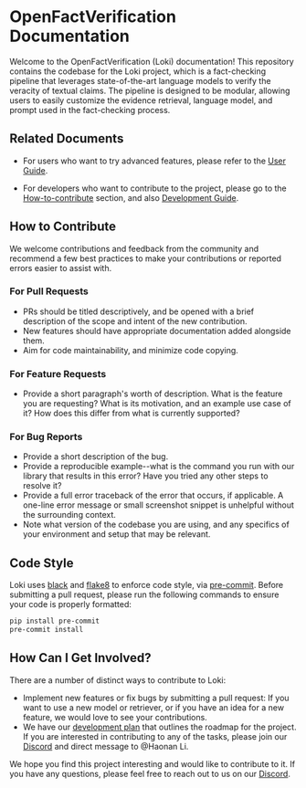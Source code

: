 # OpenFactVerification Documentation

Welcome to the OpenFactVerification (Loki) documentation! This repository contains the codebase for the Loki project, which is a fact-checking pipeline that leverages state-of-the-art language models to verify the veracity of textual claims. The pipeline is designed to be modular, allowing users to easily customize the evidence retrieval, language model, and prompt used in the fact-checking process.

## Related Documents

* For users who want to try advanced features, please refer to the [User Guide](https://github.com/Libr-AI/OpenFactVerification/tree/main/docs/user_guide.md).

* For developers who want to contribute to the project, please go to the [How-to-contribute](#how-to-contribute) section, and also [Development Guide](https://github.com/Libr-AI/OpenFactVerification/tree/main/docs/development_guide.md).


## How to Contribute
We welcome contributions and feedback from the community and recommend a few best practices to make your contributions or reported errors easier to assist with.

### For Pull Requests

* PRs should be titled descriptively, and be opened with a brief description of the scope and intent of the new contribution.
* New features should have appropriate documentation added alongside them.
* Aim for code maintainability, and minimize code copying.

### For Feature Requests

* Provide a short paragraph's worth of description. What is the feature you are requesting? What is its motivation, and an example use case of it? How does this differ from what is currently supported?

### For Bug Reports

* Provide a short description of the bug.
* Provide a reproducible example--what is the command you run with our library that results in this error? Have you tried any other steps to resolve it?
* Provide a full error traceback of the error that occurs, if applicable. A one-line error message or small screenshot snippet is unhelpful without the surrounding context.
* Note what version of the codebase you are using, and any specifics of your environment and setup that may be relevant.

## Code Style

Loki uses [black](https://github.com/psf/black) and [flake8](https://pypi.org/project/flake8/) to enforce code style, via [pre-commit](https://pre-commit.com/). Before submitting a pull request, please run the following commands to ensure your code is properly formatted:

```bash
pip install pre-commit
pre-commit install
```

## How Can I Get Involved?

There are a number of distinct ways to contribute to Loki:

* Implement new features or fix bugs by submitting a pull request: If you want to use a new model or retriever, or if you have an idea for a new feature, we would love to see your contributions.
* We have our [development plan](https://github.com/Libr-AI/OpenFactVerification/tree/main/docs/development_plan.md) that outlines the roadmap for the project. If you are interested in contributing to any of the tasks, please join our [Discord](https://discord.gg/NRge6RS7) and direct message to @Haonan Li.

We hope you find this project interesting and would like to contribute to it. If you have any questions, please feel free to reach out to us on our [Discord](https://discord.gg/NRge6RS7).
